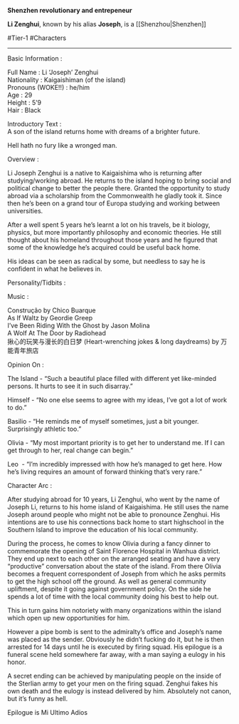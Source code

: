 **Shenzhen revolutionary and entrepeneur**

**Li Zenghui**, known by his alias **Joseph**, is a [[Shenzhou|Shenzhen]]

#Tier-1 #Characters 

---
Basic Information :  
  
Full Name : Li ‘Joseph’ Zenghui  
Nationality : Kaigaishiman (of the island)  
Pronouns (WOKE!!) : he/him  
Age : 29  
Height : 5’9  
Hair : Black  

Introductory Text :  
A son of the island returns home with dreams of a brighter future.

Hell hath no fury like a wronged man.  
  
Overview :  
  
Li Joseph Zenghui is a native to Kaigaishima who is returning after studying/working abroad. He returns to the island hoping to bring social and political change to better the people there. Granted the opportunity to study abroad via a scholarship from the Commonwealth he gladly took it. Since then he’s been on a grand tour of Europa studying and working between universities.  
  
After a well spent 5 years he’s learnt a lot on his travels, be it biology, physics, but more importantly philosophy and economic theories. He still thought about his homeland throughout those years and he figured that some of the knowledge he’s acquired could be useful back home.  
  
His ideas can be seen as radical by some, but needless to say he is confident in what he believes in.  
  
Personality/Tidbits : 

  
Music :  
  
Construção by Chico Buarque  
As If Waltz by Geordie Greep  
I’ve Been Riding With the Ghost by Jason Molina  
A Wolf At The Door by Radiohead  
揪心的玩笑与漫长的白日梦 (Heart-wrenching jokes & long daydreams) by 万能青年旅店  
  
Opinion On : 

  
The Island - “Such a beautiful place filled with different yet like-minded persons. It hurts to see it in such disarray.”

  
Himself - “No one else seems to agree with my ideas, I’ve got a lot of work to do.”

  
Basilio - “He reminds me of myself sometimes, just a bit younger. Surprisingly athletic too.”

  
Olivia - “My most important priority is to get her to understand me. If I can get through to her, real change can begin.”

  
Leo  - “I’m incredibly impressed with how he’s managed to get here. How he’s living requires an amount of forward thinking that’s very rare.”

  
Character Arc : 

  

After studying abroad for 10 years, Li Zenghui, who went by the name of Joseph Li, returns to his home island of Kaigaishima. He still uses the name Joseph around people who might not be able to pronounce Zenghui. His intentions are to use his connections back home to start highschool in the Southern Island to improve the education of his local community.  
  
During the process, he comes to know Olivia during a fancy dinner to commemorate the opening of Saint Florence Hospital in Wanhua district. They end up next to each other on the arranged seating and have a very “productive” conversation about the state of the island. From there Olivia becomes a frequent correspondent of Joseph from which he asks permits to get the high school off the ground. As well as general community upliftment, despite it going against government policy. On the side he spends a lot of time with the local community doing his best to help out.  
  

This in turn gains him notoriety with many organizations within the island which open up new opportunities for him.  
  
However a pipe bomb is sent to the admiralty’s office and Joseph’s name was placed as the sender. Obviously he didn’t fucking do it, but he is then arrested for 14 days until he is executed by firing squad. His epilogue is a funeral scene held somewhere far away, with a man saying a eulogy in his honor.  
  
A secret ending can be achieved by manipulating people on the inside of the Sterlian army to get your men on the firing squad. Zenghui fakes his own death and the eulogy is instead delivered by him. Absolutely not canon, but it’s funny as hell.

  
Epilogue is Mi Ultimo Adios